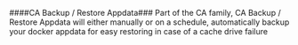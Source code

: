 ####CA Backup / Restore Appdata###
Part of the CA family, CA Backup / Restore Appdata will either manually or on a schedule, automatically backup your docker appdata for easy restoring in case of a cache drive failure


